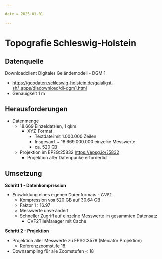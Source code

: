 ```yaml
---

date = 2025-01-01

---
```


# Topografie Schleswig-Holstein


## Datenquelle

Downloadclient Digitales Geländemodell - DGM 1

- <https://geodaten.schleswig-holstein.de/gaialight-sh/_apps/dladownload/dl-dgm1.html>
- Genauigkeit 1 m


## Herausforderungen

- Datenmenge
    - 18.669 Einzeldateien, 1 qkm
        - XYZ-Format
            - Textdatei mit 1.000.000 Zeilen
            - Insgesamt ~ 18.669.000.000 einzelne Messwerte
            - ca. 520 GB
    - Projektion im EPSG:25832 <https://epsg.io/25832>
        - Projektion aller Datenpunke erforderlich


## Umsetzung

**Schritt 1 - Datenkompression**
- Entwicklung eines eigenen Datenformats - CVF2
    - Kompression von 520 GB auf 30.64 GB
    - Faktor 1 : 16.97
    - Messwerte unverändert
    - Schneller Zugriff auf einzelne Messwerte im gesammten Datensatz
        - CVF2TileManager mit Cache

**Schritt 2 - Projektion**
- Projektion aller Messwerte zu EPSG:3578 (Mercator Projektion)
    - Referenzzoomstufe 18
- Downsampling für alle Zoomstufen < 18